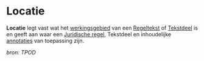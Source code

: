 # Locatie

**Locatie** legt vast wat het [werkingsgebied](#begrip-werkingsgebied) van een [Regeltekst](#begrip-regeltekst) of [Tekstdeel](#begrip-tekstdeel) is en geeft aan waar een [Juridische regel](#begrip-juridische-regel), Tekstdeel en inhoudelijke [annotaties](#begrip-annotatie-annoteren) van toepassing zijn.

*bron: TPOD*
